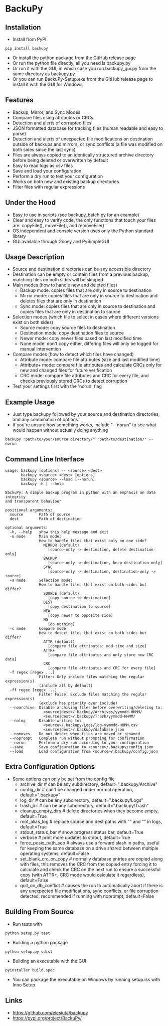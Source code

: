 # BackuPy
## Installation
- Install from PyPI
```
pip install backupy
```
- Or install the python package from the GitHub release page
- Or run the python file directly, all you need is backupy.py
- Or run it with the GUI, in which case you run backupy_gui.py from the same directory as backupy.py
- Or you can run BackuPy-Setup.exe from the GitHub release page to install it with the GUI for Windows 
## Features
- Backup, Mirror, and Sync Modes
- Compare files using attributes or CRCs
- Detection and alerts of corrupted files
- JSON formatted database for tracking files (human readable and easy to parse)
- Detection and alerts of unexpected file modifications on destination outside of backups and mirrors, or sync conflicts (a file was modified on both sides since the last sync)
- Files are always copied to an identically structured archive directory before being deleted or overwritten by default
- Easy to read logs as csv files
- Save and load your configuration
- Perform a dry run to test your configuration
- Works on both new and existing backup directories
- Filter files with regular expressions
## Under the Hood
- Easy to use in scripts (see backupy_batch.py for an example)
- Clear and easy to verify code, the only functions that touch your files are: copyFile(), moveFile(), and  removeFile()
- OS independent and console version uses only the Python standard library
- GUI available through Gooey and PySimpleGUI
## Usage Description
- Source and destination directories can be any accessible directory
- Destination can be empty or contain files from a previous backup, matching files on both sides will be skipped
- Main modes (how to handle new and deleted files)
  - Backup mode: copies files that are only in source to destination
  - Mirror mode: copies files that are only in source to destination and deletes files that are only in destination
  - Sync mode: copies files that are only in source to destination and copies files that are only in destination to source
- Selection modes (which file to select in cases where different versions exist on both sides)
  - Source mode: copy source files to destination
  - Destination mode: copy destination files to source
  - Newer mode: copy newer files based on last modified time
  - None mode: don't copy either, differing files will only be logged for manual intervention
- Compare modes (how to detect which files have changed)
  - Attribute mode: compare file attributes (size and last modified time)
  - Attribute+ mode: compare file attributes and calculate CRCs only for new and changed files for future verification
  - CRC mode: compare file attributes and CRC for every file, and checks previously stored CRCs to detect corruption
- Test your settings first with the 'norun' flag
## Example Usage
- Just type backupy followed by your source and destination directories, and any combination of options
- If you're unsure how something works, include "--norun" to see what would happen without actually doing anything
```
backupy "path/to/your/source directory/" "path/to/destination/" --norun
```
## Command Line Interface
```
usage: backupy [options] -- <source> <dest>
       backupy <source> <dest> [options]
       backupy <source> --load [--norun]
       backupy -h | --help

BackuPy: A simple backup program in python with an emphasis on data integrity
and transparent behaviour

positional arguments:
  source       Path of source
  dest         Path of destination

optional arguments:
  -h, --help   show this help message and exit
  -m mode      Main mode:
               How to handle files that exist only on one side?
                 MIRROR (default)
                   [source-only -> destination, delete destination-only]
                 BACKUP
                   [source-only -> destination, keep destination-only]
                 SYNC
                   [source-only -> destination, destination-only -> source]
  -s mode      Selection mode:
               How to handle files that exist on both sides but differ?
                 SOURCE (default)
                   [copy source to destination]
                 DEST
                   [copy destination to source]
                 NEW
                   [copy newer to opposite side]
                 NO
                   [do nothing]
  -c mode      Compare mode:
               How to detect files that exist on both sides but differ?
                 ATTR (default)
                   [compare file attributes: mod-time and size]
                 ATTR+
                   [compare file attributes and only store new CRC data]
                 CRC
                   [compare file attributes and CRC for every file]
  -f regex [regex ...]
               Filter: Only include files matching the regular expression(s)
               (include all by default)
  -ff regex [regex ...]
               Filter False: Exclude files matching the regular expression(s)
               (exclude has priority over include)
  --noarchive  Disable archiving files before overwriting/deleting to:
                 <source|dest>/.backupy/Archives/yymmdd-HHMM/
                 <source|dest>/.backupy/Trash/yymmdd-HHMM/
  --nolog      Disable writing to:
                 <source>/.backupy/Logs/log-yymmdd-HHMM.csv
                 <source|dest>/.backupy/database.json
  --nomoves    Do not detect when files are moved or renamed
  --noprompt   Complete run without prompting for confirmation
  --norun      Perform a dry run according to your configuration
  --save       Save configuration to <source>/.backupy/config.json
  --load       Load configuration from <source>/.backupy/config.json
```
## Extra Configuration Options
- Some options can only be set from the config file
  - archive_dir # can be any subdirectory, default=".backupy/Archive"
  - config_dir # can't be changed under normal operation, default=".backupy"
  - log_dir # can be any subdirectory, default=".backupy/Logs"
  - trash_dir # can be any subdirectory, default=".backupy/Trash"
  - cleanup_empty_dirs # delete directories when they become empty, default=True 
  - root_alias_log # replace source and dest paths with "<source>" and "<dest>" in logs, default=True
  - stdout_status_bar # show progress status bar, default=True
  - verbose # print more updates to stdout, default=True
  - force_posix_path_sep # always use a forward slash in paths, useful for keeping the same database on a drive shared between multiple operating systems, default=False
  - set_blank_crc_on_copy # normally database entries are copied along with files, this removes the CRC from the copied entry forcing it to calculate and check the CRC on the next run to ensure a successful copy (with ATTR+, CRC mode would calculate it regardless), default=False
  - quit_on_db_conflict # causes the run to automatically abort if there is any unexpected file modifications, sync conflicts, or file corruption detected, recommended if running with noprompt, default=False
## Building From Source
- Run tests with
```
python setup.py test
```
- Building a python package
```
python setup.py sdist
```
- Building an executable with the GUI
```
pyinstaller build.spec
```
- You can package the executable on Windows by running setup.iss with Inno Setup
## Links
- https://github.com/elesiuta/backupy
- https://pypi.org/project/BackuPy/

